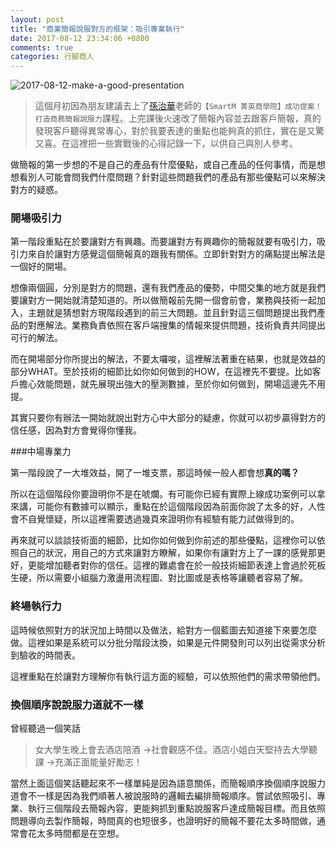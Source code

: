 ```yaml
---
layout: post
title: "商業簡報說服對方的框架：吸引專業執行"
date: 2017-08-12 23:34:06 +0800
comments: true
categories: 行腳商人
---
```


![2017-08-12-make-a-good-presentation](http://mrshih.github.io/images/2017-08-12-make-a-good-presentation.jpg)

> 這個月初因為朋友建議去上了[孫治華](https://www.facebook.com/ZHSun6)老師的`【SmartM 菁英商學院】成功提案！打造商務簡報說服力`課程。上完課後火速改了簡報內容並去跟客戶簡報，真的發現客戶聽得異常專心，對於我要表達的重點也能夠真的抓住，實在是又驚又喜。在這裡把一些實戰後的心得記錄一下，以供自己與別人參考。

做簡報的第一步想的不是自己的產品有什麼優點，或自己產品的任何事情，而是想想看別人可能會問我們什麼問題？針對這些問題我們的產品有那些優點可以來解決對方的疑惑。

### 開場吸引力

第一階段重點在於要讓對方有興趣。而要讓對方有興趣你的簡報就要有吸引力，吸引力來自於讓對方感覺這個簡報真的跟我有關係。立即針對對方的痛點提出解法是一個好的開場。

想像兩個圓，分別是對方的問題，還有我們產品的優勢，中間交集的地方就是我們要讓對方一開始就清楚知道的。所以做簡報前先開一個會前會，業務與技術一起加入，主題就是猜想對方現階段遇到的前三大問題。並且針對這三個問題提出我們產品的對應解法。業務負責依照在客戶端搜集的情報來提供問題，技術負責共同提出可行的解法。

而在開場部分你所提出的解法，不要太囉唆，這裡解法著重在結果，也就是效益的部分WHAT。至於技術的細節比如你如何做到的HOW，在這裡先不要提。比如客戶擔心效能問題，就先展現出強大的壓測數據，至於你如何做到，開場這邊先不用提。

其實只要你有辦法一開始就說出對方心中大部分的疑慮，你就可以初步贏得對方的信任感，因為對方會覺得你懂我。

###中場專業力

第一階段說了一大堆效益，開了一堆支票，那這時候一般人都會想**真的嗎？**

所以在這個階段你要證明你不是在唬爛。有可能你已經有實際上線成功案例可以拿來講，可能你有數據可以顯示，重點在於這個階段因為前面你說了太多的好，人性會不自覺懷疑，所以這裡需要透過幾頁來證明你有經驗有能力試做得到的。

再來就可以談談技術面的細節，比如你如何做到你前述的那些優點，這裡你可以依照自己的狀況，用自己的方式來讓對方瞭解，如果你有讓對方上了一課的感覺那更好，更能增加聽者對你的信任。這裡的難處會在於一般技術細節表達上會過於死板生硬，所以需要小組腦力激盪用流程圖、對比圖或是表格等讓聽者容易了解。

### 終場執行力

這時候依照對方的狀況加上時間以及做法，給對方一個藍圖去知道接下來要怎麼做。這裡如果是系統可以分批分階段汰換，如果是元件開發則可以列出從需求分析到驗收的時間表。

這裡重點在於讓對方理解你有執行這方面的經驗，可以依照他們的需求帶領他們。

### 換個順序說說服力道就不一樣

曾經聽過一個笑話

> 女大學生晚上會去酒店陪酒 →社會觀感不佳。酒店小姐白天堅持去大學聽課 →充滿正面能量好勵志！

當然上面這個笑話聽起來不一樣單純是因為語意關係，而簡報順序換個順序說服力道會不一樣是因為我們順著人被說服時的邏輯去編排簡報順序。嘗試依照吸引、專業、執行三個階段去簡報內容，更能夠抓到重點說服客戶達成簡報目標。而且依照問題導向去製作簡報，時間真的也短很多，也證明好的簡報不要花太多時間做，通常會花太多時間都是在空想。